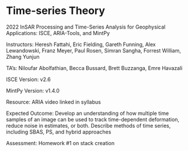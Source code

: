 # Time-series Theory
2022 InSAR Processing and Time-Series Analysis for Geophysical Applications: ISCE, ARIA-Tools, and MintPy

Instructors: Heresh Fattahi, Eric Fielding, Gareth Funning, Alex Lewandowski, Franz Meyer, Paul Rosen, Simran Sangha, Forrest William, Zhang Yunjun

TA’s: Niloufar Abolfathian, Becca Bussard, Brett Buzzanga, Emre Havazali

ISCE Version: v2.6

MintPy Version: v1.4.0

Resource: ARIA video linked in syllabus

Expected Outcome: Develop an understanding of how multiple time samples of an image can be used to track time-dependent deformation, reduce noise in estimates, or both. Describe methods of time series, including SBAS, PS, and hybrid approaches

Assessment: Homework #1 on stack creation

